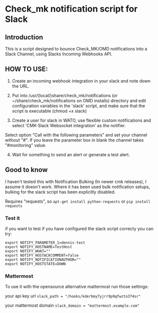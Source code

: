 # Check_mk notification script for Slack

## Introduction

This is a script designed to bounce Check_MK/OMD notifications 
into a Slack Channel, using Slacks Incoming Webhooks API.

## HOW TO USE:

1) Create an incoming webhook integration in your slack and note down the URL.

2) Put into /usr/(local/)share/check_mk/notifications (or 
~/share/check_mk/notifications on OMD installs) directory and 
edit configuration variables in the 'slack' script, and make 
sure that the script is executable (chmod +x slack)

3) Create a user for slack in WATO, use flexible custom notifications and select 'CMK-Slack Websocket integration' as the notifier.

Select option "Call with the following parameters" and set your channel without "#". If you leave the parameter box in blank the channel takes "#monitoring" value.

4) Wait for something to send an alert or generate a test 
alert.

## Good to know

I haven't tested this with Notification Bulking (In newer cmk 
releases), I assume it doesn't work. Where it has been used 
bulk notification setups, bulking for the slack script has 
been explicitly disabled.

Requires "requests", so `apt-get install python-requests` or `pip install requests`

### Test it

if you want to test if you have configured the slack script correcty you can try:
```
export NOTIFY_PARAMETER_1=dennis-test
export NOTIFY_HOSTNAME=TestHost
export NOTIFY_WHAT=""
export NOTIFY_HOSTACKCOMMENT=false
export NOTIFY_NOTIFICATIONAUTHOR=""
export NOTIFY_HOSTSTATE=DOWN
```
### Mattermost

To use it with the opensource alternative mattermost run those settings:

your api key url
`slack_path = "/hooks/kderbmy7yjrr9p9qfwzto374sr"`

your mattermost domain
`slack_domain = "mattermost.example.com"`
